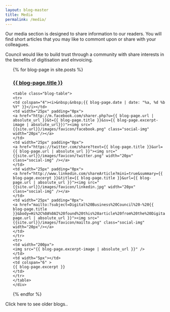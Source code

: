 ```yaml
---
layout: blog-master
title: Media
permalink: /media/
---
```


Our media section is designed to share information to our readers.  You will find short articles that you may like to commont upon or share with your colleagues.

Council would like to build trust through a community with share interests in the benefits of digitisation and eInvoicing.

<ul>
  {% for blog-page in site.posts %}
    <div class="blog-excerpt">
    <a href="{{ blog-page.url | absolute_url }}"><h3>{{ blog-page.title }}</h3></a>
    
    <table class="blog-table">
    <tr>
    <td colspan="4"><i>&nbsp;&nbsp;{{ blog-page.date | date: "%a, %d %b %Y" }}</i></td>
    <td width="25px" padding="0px">
    <a href="http://m.facebook.com/sharer.php?u={{ blog-page.url | absolute_url }}&t={{ blog-page.title }}&sv={{ blog-page.excerpt-image | absolute_url}})"><img src="{{site.url}}/images/favicon/facebook.png" class="social-img" width="20px"/></a>
    </td>
    <td width="25px" padding="0px">
    <a href="https://twitter.com/share?text={{ blog-page.title }}&url={{ blog-page.url | absolute_url }}"><img src="{{site.url}}/images/favicon/twitter.png" width="20px" class="social-img" /></a>
    </td>
    <td width="25px" padding="0px">
    <a href="http://www.linkedin.com/shareArticle?mini=true&summary={{ blog-page.excerpt }}&title={{ blog-page.title }}&url={{ blog-page.url | absolute_url }}"><img src="{{site.url}}/images/favicon/linkedin.jpg" width="20px" class="social-img" /></a>
    </td>
    <td width="25px" padding="0px">
    <a href="mailto:?subject=Digital%20Business%20Council%20-%20{{ blog-page.title }}&body=Hi%2C%0A%0AI%20found%20this%20article%20from%20the%20Digital%20Business%20Council%20that%20I%20thought%20you%20might%20be%20interested%20in%3A%20%0A%0A{{blog-page.url | absolute_url }}"><img src="{{site.url}}/images/favicon/mailto.png" class="social-img" width="20px"/></a>
    </td>
    </tr>
    <tr>
    <td width="200px">
    <img src="{{ blog-page.excerpt-image | absolute_url }}" /> 
    </td>
    <td width="5px"></td>
    <td colspan="6" >
    {{ blog-page.excerpt }}
    </td>
    </tr>
    </table>
    </div>
  {% endfor %}
</ul>
Click here to see older blogs..
